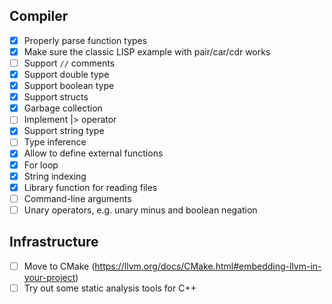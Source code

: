 ## Compiler

- [x] Properly parse function types
- [x] Make sure the classic LISP example with pair/car/cdr works
- [ ] Support `//` comments
- [x] Support double type
- [x] Support boolean type
- [x] Support structs
- [x] Garbage collection
- [ ] Implement |> operator
- [x] Support string type
- [ ] Type inference
- [x] Allow to define external functions
- [x] For loop
- [x] String indexing
- [x] Library function for reading files
- [ ] Command-line arguments
- [ ] Unary operators, e.g. unary minus and boolean negation

## Infrastructure

- [ ] Move to CMake (https://llvm.org/docs/CMake.html#embedding-llvm-in-your-project)
- [ ] Try out some static analysis tools for C++